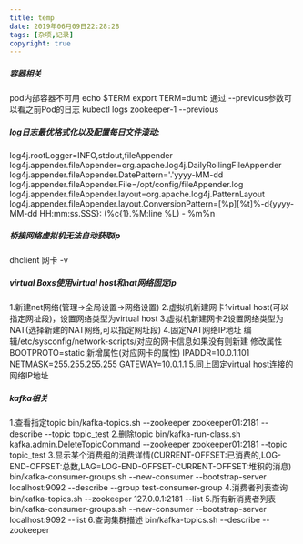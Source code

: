 ```yaml
---
title: temp
date: 2019年06月09日22:28:28
tags: [杂项,记录]
copyright: true
---
```


##### 容器相关
pod内部容器不可用
echo $TERM  export TERM=dumb
通过 --previous参数可以看之前Pod的日志
kubectl logs zookeeper-1 --previous

##### log日志最优格式化以及配置每日文件滚动:
log4j.rootLogger=INFO,stdout,fileAppender
log4j.appender.fileAppender=org.apache.log4j.DailyRollingFileAppender
log4j.appender.fileAppender.DatePattern='.'yyyy-MM-dd
log4j.appender.fileAppender.File=/opt/config/fileAppender.log
log4j.appender.fileAppender.layout=org.apache.log4j.PatternLayout
log4j.appender.fileAppender.layout.ConversionPattern=[%p][%t]%-d{yyyy-MM-dd HH:mm:ss.SSS}: (%c{1}.%M:line %L) - %m%n

##### 桥接网络虚拟机无法自动获取ip
dhclient 网卡 -v

##### virtual Boxs使用virtual host和nat网络固定ip
1.新建net网络(管理->全局设置->网络设置)
2.虚拟机新建网卡1virtual host(可以指定网址段)，设置网络类型为virtual host
3.虚拟机新建网卡2设置网络类型为NAT(选择新建的NAT网络,可以指定网址段)
4.固定NAT网络IP地址
   编辑/etc/sysconfig/network-scripts/对应的网卡信息如果没有则新建
   修改属性BOOTPROTO=static
   新增属性(对应网卡的属性)
        IPADDR=10.0.1.101
        NETMASK=255.255.255.255
        GATEWAY=10.0.1.1
5.同上固定virtual host连接的网络IP地址

##### kafka相关
1.查看指定topic
bin/kafka-topics.sh --zookeeper zookeeper01:2181 --describe --topic topic_test
2.删除topic
bin/kafka-run-class.sh kafka.admin.DeleteTopicCommand --zookeeper zookeeper01:2181 --topic topic_test
3.显示某个消费组的消费详情(CURRENT-OFFSET:已消费的,LOG-END-OFFSET:总数,LAG=LOG-END-OFFSET-CURRENT-OFFSET:堆积的消息)
bin/kafka-consumer-groups.sh --new-consumer --bootstrap-server localhost:9092 --describe --group test-consumer-group
4.消费者列表查询
bin/kafka-topics.sh --zookeeper 127.0.0.1:2181 --list
5.所有新消费者列表
bin/kafka-consumer-groups.sh --new-consumer --bootstrap-server localhost:9092 --list
6.查询集群描述
bin/kafka-topics.sh --describe --zookeeper 


